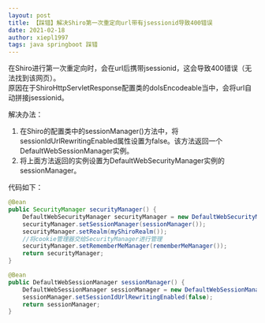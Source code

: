 ```yaml
---
layout: post
title: 【踩错】解决Shiro第一次重定向url带有jsessionid导致400错误
date: 2021-02-18
author: xiepl1997
tags: java springboot 踩错
---
```


在Shiro进行第一次重定向时，会在url后携带jsessionid，这会导致400错误（无法找到该网页）。  
原因在于ShiroHttpServletResponse配置类的doIsEncodeable当中，会将url自动拼接jsessionid。  

解决办法：  
1. 在Shiro的配置类中的sessionManager()方法中，将sessionIdUrlRewritingEnabled属性设置为false。该方法返回一个DefaultWebSessionManager实例。
2. 将上面方法返回的实例设置为DefaultWebSecurityManager实例的sessionManager。  

代码如下：
```java
@Bean
public SecurityManager securityManager() {
	DefaultWebSecurityManager securityManager = new DefaultWebSecurityManager();
	securityManager.setSessionManager(sessionManager());
	securityManager.setRealm(myShiroRealm());
	//将cookie管理器交给SecurityManager进行管理
	securityManager.setRememberMeManager(rememberMeManager());
	return securityManager;
}

@Bean
public DefaultWebSessionManager sessionManager() {
	DefaultWebSessionManager sessionManager = new DefaultWebSessionManager();
	sessionManager.setSessionIdUrlRewritingEnabled(false);
	return sessionManager;
}
```